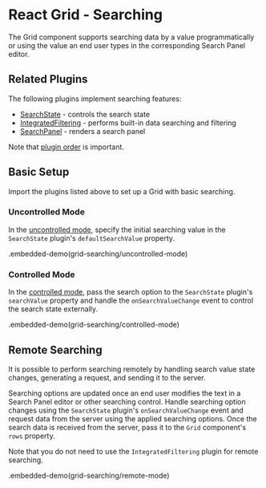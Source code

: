 # React Grid - Searching

The Grid component supports searching data by a value programmatically or using the value an end user types in the corresponding Search Panel editor. 

## Related Plugins

The following plugins implement searching features:

- [SearchState](../reference/search-state.md) - controls the search state
- [IntegratedFiltering](../reference/integrated-filtering.md) - performs built-in data searching and filtering
- [SearchPanel](../reference/search-panel.md) - renders a search panel

Note that [plugin order](./plugin-overview.md#plugin-order) is important.

## Basic Setup

Import the plugins listed above to set up a Grid with basic searching.

### Uncontrolled Mode

In the [uncontrolled mode](controlled-and-uncontrolled-modes.md), specify the initial searching value in the `SearchState` plugin's `defaultSearchValue` property.

.embedded-demo(grid-searching/uncontrolled-mode)

### Controlled Mode

In the [controlled mode](controlled-and-uncontrolled-modes.md), pass the search option to the `SearchState` plugin's `searchValue` property and handle the `onSearchValueChange` event to control the search state externally.

.embedded-demo(grid-searching/controlled-mode)

## Remote Searching

It is possible to perform searching remotely by handling search value state changes, generating a request, and sending it to the server.

Searching options are updated once an end user modifies the text in a Search Panel editor or other searching control. Handle searching option changes using the `SearchState` plugin's `onSearchValueChange` event and request data from the server using the applied searching options. Once the search data is received from the server, pass it to the `Grid` component's `rows` property.

Note that you do not need to use the `IntegratedFiltering` plugin for remote searching.

.embedded-demo(grid-searching/remote-mode)
